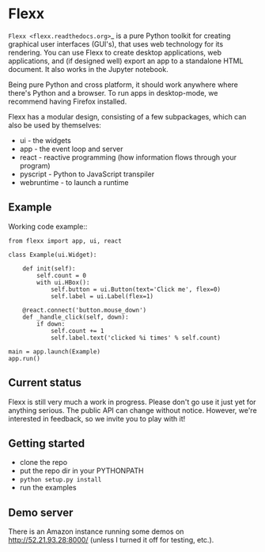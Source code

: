 Flexx
=====

`Flexx <flexx.readthedocs.org>`_ is a pure Python toolkit for creating
graphical user interfaces (GUI's), that uses web technology for its
rendering. You can use Flexx to create desktop applications, web
applications, and (if designed well) export an app to a standalone HTML
document. It also works in the Jupyter notebook.

Being pure Python and cross platform, it should work anywhere where
there's Python and a browser. To run apps in desktop-mode, we recommend having Firefox
installed.

Flexx has a modular design, consisting of a few subpackages, which can
also be used by themselves:

* ui - the widgets
* app - the event loop and server
* react - reactive programming (how information flows through your program)
* pyscript - Python to JavaScript transpiler
* webruntime - to launch a runtime

Example
-------

Working code example::

    from flexx import app, ui, react
    
    class Example(ui.Widget):
        
        def init(self):
            self.count = 0
            with ui.HBox():
                self.button = ui.Button(text='Click me', flex=0)
                self.label = ui.Label(flex=1)
        
        @react.connect('button.mouse_down')
        def _handle_click(self, down):
            if down:
                self.count += 1
                self.label.text('clicked %i times' % self.count)
    
    main = app.launch(Example)
    app.run()


Current status
--------------

Flexx is still very much a work in progress. Please don't go use it
just yet for anything serious. The public API can change without notice.
However, we're interested in feedback, so we invite you to play with
it!


Getting started
---------------

* clone the repo
* put the repo dir in your PYTHONPATH
* ``python setup.py install``
* run the examples


Demo server
-----------

There is an Amazon instance running some demos on http://52.21.93.28:8000/ 
(unless I turned it off for testing, etc.).